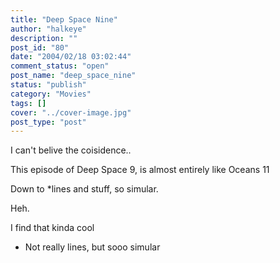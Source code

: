 ```yaml
---
title: "Deep Space Nine"
author: "halkeye"
description: ""
post_id: "80"
date: "2004/02/18 03:02:44"
comment_status: "open"
post_name: "deep_space_nine"
status: "publish"
category: "Movies"
tags: []
cover: "../cover-image.jpg"
post_type: "post"
---
```


I can't belive the coisidence..

This episode of Deep Space 9, is almost entirely like Oceans 11  

Down to *lines and stuff, so simular.  

Heh.

I find that kinda cool

  

* Not really lines, but sooo simular